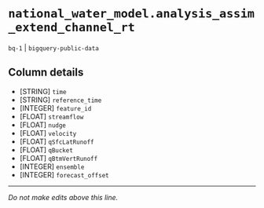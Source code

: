 # `national_water_model.analysis_assim_extend_channel_rt`
`bq-1` | `bigquery-public-data`

## Column details
* [STRING]    `time`
* [STRING]    `reference_time`
* [INTEGER]   `feature_id`
* [FLOAT]     `streamflow`
* [FLOAT]     `nudge`
* [FLOAT]     `velocity`
* [FLOAT]     `qSfcLatRunoff`
* [FLOAT]     `qBucket`
* [FLOAT]     `qBtmVertRunoff`
* [INTEGER]   `ensemble`
* [INTEGER]   `forecast_offset`

-------------------------------------------------------------------------------
*Do not make edits above this line.*
